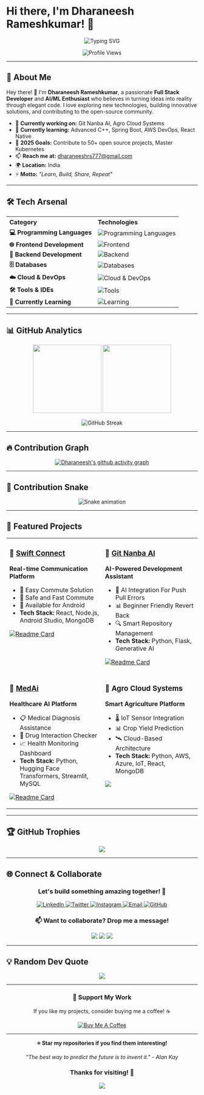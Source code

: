# Hi there, I'm Dharaneesh Rameshkumar! 👋

<div align="center">
  
  ![Typing SVG](https://readme-typing-svg.herokuapp.com?font=Fira+Code&size=30&duration=3000&pause=1000&color=00D9FF&center=true&vCenter=true&width=600&lines=Welcome+to+my+GitHub+Profile!;Full+Stack+Developer;AI%2FML+Enthusiast;Cloud+Technology+Explorer;Always+Learning+New+Things!)

  <img src="https://komarev.com/ghpvc/?username=Dharaneesh20&color=blueviolet&style=flat-square&label=Profile+Views" alt="Profile Views"/>
  
</div>

---

## 🚀 About Me

Hey there! 👋 I'm **Dharaneesh Rameshkumar**, a passionate **Full Stack Developer** and **AI/ML Enthusiast** who believes in turning ideas into reality through elegant code. I love exploring new technologies, building innovative solutions, and contributing to the open-source community.

- 🔭 **Currently working on:** Git Nanba AI, Agro Cloud Systems
- 🌱 **Currently learning:** Advanced C++, Spring Boot, AWS DevOps, React Native
- 🎯 **2025 Goals:** Contribute to 50+ open source projects, Master Kubernetes
- 📫 **Reach me at:** dharaneeshrs777@gmail.com
- 🌍 **Location:** India
- ⚡ **Motto:** *"Learn, Build, Share, Repeat"*

---

## 🛠️ Tech Arsenal

<div align="center">

<table>
  <tr>
    <th align="left">Category</th>
    <th align="left">Technologies</th>
  </tr>
  <tr>
    <td><b>💻 Programming Languages</b></td>
    <td>
      <img src="https://skillicons.dev/icons?i=python,js,ts,java,cpp,c" alt="Programming Languages" />
    </td>
  </tr>
  <tr>
    <td><b>🌐 Frontend Development</b></td>
    <td>
      <img src="https://skillicons.dev/icons?i=react,html,css,tailwind" alt="Frontend" />
    </td>
  </tr>
  <tr>
    <td><b>🔧 Backend Development</b></td>
    <td>
      <img src="https://skillicons.dev/icons?i=nodejs,django,flask,fastapi" alt="Backend" />
    </td>
  </tr>
  <tr>
    <td><b>🗄️ Databases</b></td>
    <td>
      <img src="https://skillicons.dev/icons?i=mongodb,mysql,postgresql" alt="Databases" />
    </td>
  </tr>
  <tr>
    <td><b>☁️ Cloud & DevOps</b></td>
    <td>
      <img src="https://skillicons.dev/icons?i=aws,azure,docker,kubernetes,git" alt="Cloud & DevOps" />
    </td>
  </tr>
  <tr>
    <td><b>🛠️ Tools & IDEs</b></td>
    <td>
      <img src="https://skillicons.dev/icons?i=vscode,androidstudio,postman,github" alt="Tools" />
    </td>
  </tr>
  <tr>
    <td><b>🎯 Currently Learning</b></td>
    <td>
      <img src="https://skillicons.dev/icons?i=rust,spring,gcp" alt="Learning" />
    </td>
  </tr>
</table>

</div>

---

## 📊 GitHub Analytics

<div align="center">
  
  <img height="180em" src="https://github-readme-stats.vercel.app/api?username=Dharaneesh20&show_icons=true&theme=tokyonight&include_all_commits=true&count_private=true&hide_border=true"/>
  <img height="180em" src="https://github-readme-stats.vercel.app/api/top-langs/?username=Dharaneesh20&layout=compact&langs_count=8&theme=tokyonight&hide_border=true"/>

</div>

<div align="center">
  
  ![GitHub Streak](https://github-readme-streak-stats.herokuapp.com/?user=Dharaneesh20&theme=tokyonight&hide_border=true)

</div>

---

## 🔥 Contribution Graph

<div align="center">
  
  [![Dharaneesh's github activity graph](https://github-readme-activity-graph.vercel.app/graph?username=Dharaneesh20&theme=react-dark&hide_border=true&area=true)](https://github.com/ashutosh00710/github-readme-activity-graph)

</div>

---

## 🐍 Contribution Snake

<div align="center">
  
  ![Snake animation](https://raw.githubusercontent.com/Dharaneesh20/Dharaneesh20/output/github-contribution-grid-snake-dark.svg)

</div>

---

## 🎯 Featured Projects

<div align="center">

<table>
<tr>
<td width="50%" valign="top">

### 🚀 [Swift Connect](https://github.com/Dharaneesh20/Swift_Connect)
**Real-time Communication Platform**

- 💬 Easy Commute Solution
- 🔐 Safe and Fast Commute
- 📱 Available for Android
- **Tech Stack:** React, Node.js, Android Studio, MongoDB

[![Readme Card](https://github-readme-stats.vercel.app/api/pin/?username=Dharaneesh20&repo=Swift_Connect&theme=tokyonight&hide_border=true)](https://github.com/Dharaneesh20/Swift_Connect)

</td>
<td width="50%" valign="top">

### 🤖 [Git Nanba AI](https://dharaneesh20.github.io/Git-Nanba-AI/)
**AI-Powered Development Assistant**

- 🧠 AI Integration For Push Pull Errors
- 📊 Beginner Friendly Revert Back
- 🔍 Smart Repository Management
- **Tech Stack:** Python, Flask, Generative AI

[![Readme Card](https://github-readme-stats.vercel.app/api/pin/?username=Dharaneesh20&repo=Git-Nanba-AI&theme=tokyonight&hide_border=true)](https://github.com/Dharaneesh20/Git-Nanba-AI)

</td>
</tr>
<tr>
<td width="50%" valign="top">

### 🏥 [MedAi](https://github.com/Dharaneesh20/MedAi)
**Healthcare AI Platform**

- 📋 Medical Diagnosis Assistance
- 💊 Drug Interaction Checker
- 📈 Health Monitoring Dashboard
- **Tech Stack:** Python, Hugging Face Transformers, Streamlit, MySQL

[![Readme Card](https://github-readme-stats.vercel.app/api/pin/?username=Dharaneesh20&repo=MedAi&theme=tokyonight&hide_border=true)](https://github.com/Dharaneesh20/MedAi)

</td>
<td width="50%" valign="top">

### 🌾 Agro Cloud Systems
**Smart Agriculture Platform**

- 🌡️ IoT Sensor Integration
- 📊 Crop Yield Prediction
- 🛰️ Cloud-Based Architecture
- **Tech Stack:** Python, AWS, Azure, IoT, React, MongoDB

<img src="https://github-readme-stats.vercel.app/api/pin/?username=Dharaneesh20&repo=AgroCloudSystems&theme=tokyonight&hide_border=true&show_owner=true" />

</td>
</tr>
</table>

</div>

---

## 🏆 GitHub Trophies

<div align="center">
  
  ![](https://github-profile-trophy.vercel.app/?username=Dharaneesh20&theme=tokyonight&no-frame=true&no-bg=false&margin-w=4&row=1)

</div>

---

## 🌐 Connect & Collaborate

<div align="center">

### Let's build something amazing together! 🚀

<p>
  <a href="https://www.linkedin.com/in/dharaneesh-r-s-984510308" target="_blank">
    <img src="https://img.shields.io/badge/LinkedIn-0077B5?style=for-the-badge&logo=linkedin&logoColor=white" alt="LinkedIn"/>
  </a>
  <a href="https://twitter.com/Dharaneesh13581" target="_blank">
    <img src="https://img.shields.io/badge/Twitter-1DA1F2?style=for-the-badge&logo=twitter&logoColor=white" alt="Twitter"/>
  </a>
  <a href="https://instagram.com/dh.x21.me" target="_blank">
    <img src="https://img.shields.io/badge/Instagram-E4405F?style=for-the-badge&logo=instagram&logoColor=white" alt="Instagram"/>
  </a>
  <a href="mailto:dharaneeshrs777@gmail.com">
    <img src="https://img.shields.io/badge/Email-D14836?style=for-the-badge&logo=gmail&logoColor=white" alt="Email"/>
  </a>
  <a href="https://github.com/Dharaneesh20" target="_blank">
    <img src="https://img.shields.io/badge/GitHub-100000?style=for-the-badge&logo=github&logoColor=white" alt="GitHub"/>
  </a>
</p>

### 📫 Want to collaborate? Drop me a message!

<p>
  <img src="https://img.shields.io/badge/Available_for-Freelance_Projects-brightgreen?style=for-the-badge"/>
  <img src="https://img.shields.io/badge/Open_to-Job_Opportunities-blue?style=for-the-badge"/>
  <img src="https://img.shields.io/badge/Love_to-Mentor_Beginners-orange?style=for-the-badge"/>
</p>

</div>

---

## 💡 Random Dev Quote

<div align="center">

![](https://quotes-github-readme.vercel.app/api?type=horizontal&theme=tokyonight)

</div>

---

<div align="center">

### 💖 Support My Work

If you like my projects, consider buying me a coffee! ☕

[![Buy Me A Coffee](https://img.shields.io/badge/Buy%20Me%20A%20Coffee-FFDD00?style=for-the-badge&logo=buy-me-a-coffee&logoColor=black)](https://www.buymeacoffee.com/dharaneesh20)

---

**⭐ Star my repositories if you find them interesting!**

*"The best way to predict the future is to invent it." - Alan Kay*

### Thanks for visiting! 🙏

![](https://hit.yhype.me/github/profile?user_id=Dharaneesh20)

</div>
